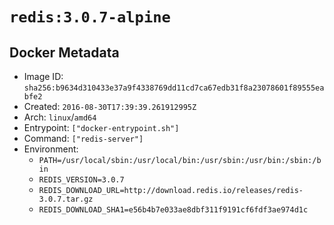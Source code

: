 # `redis:3.0.7-alpine`

## Docker Metadata

- Image ID: `sha256:b9634d310433e37a9f4338769dd11cd7ca67edb31f8a23078601f89555eabfe2`
- Created: `2016-08-30T17:39:39.261912995Z`
- Arch: `linux`/`amd64`
- Entrypoint: `["docker-entrypoint.sh"]`
- Command: `["redis-server"]`
- Environment:
  - `PATH=/usr/local/sbin:/usr/local/bin:/usr/sbin:/usr/bin:/sbin:/bin`
  - `REDIS_VERSION=3.0.7`
  - `REDIS_DOWNLOAD_URL=http://download.redis.io/releases/redis-3.0.7.tar.gz`
  - `REDIS_DOWNLOAD_SHA1=e56b4b7e033ae8dbf311f9191cf6fdf3ae974d1c`
